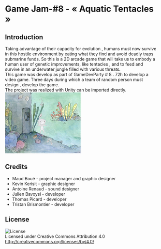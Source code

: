 # Game Jam-#8 - « Aquatic Tentacles »
## Introduction

Taking advantage of their capacity for evolution , humans must now survive in this hostile environment by eating what they find and avoid deadly traps submarine funds. So this is a 2D arcade game that will take us to embody a human user of genetic improvements, like tentacles , and to feed and survive in an underwater jungle filled with various threats.<br />
This game was develop as part of GameDevParty # 8 . 72h to develop a video game. Three days during which a team of random person must design , develop the game.<br />
The project was realized with Unity can be imported directly.<br />
![preview](https://github.com/TristanBrismontier/TristanBrismontier.github.io/blob/master/images/aqua.jpg)

Credits
---------

* Maud Boué - project manager and graphic designer
* Kevin Kerisit - graphic designer
* Antoine Renaud - sound designer
* Julien Bavoysi - developer
* Thomas Picard - developer
* Tristan Brismontier - developer

License
---------
![License](https://i.creativecommons.org/l/by/4.0/88x31.png)<br />
Licensed under Creative Commons Attribution 4.0<br />
http://creativecommons.org/licenses/by/4.0/<br />
